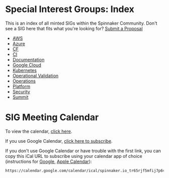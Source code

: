 # Special Interest Groups: Index

This is an index of all minted SIGs within the Spinnaker Community.
Don't see a SIG here that fits what you're looking for? [Submit a Proposal](sig-lifecycle.md)

* [AWS](sig-aws/README.md)
* [Azure](sig-azure/README.md)
* [CF](sig-cf/README.md)
* [CI](sig-ci/README.md)
* [Documentation](sig-documentation/README.md)
* [Google Cloud](sig-googlecloud/README.md)
* [Kubernetes](sig-kubernetes/README.md)
* [Operational Validation](sig-operational-validation/README.md)
* [Operations](sig-ops/README.md)
* [Platform](sig-platform/README.md)
* [Security](sig-security/README.md)
* [Summit](sig-summit/README.md)

# SIG Meeting Calendar

To view the calendar, [click here](https://calendar.google.com/calendar/b/3/embed?showPrint=0&showCalendars=0&mode=AGENDA&height=500&wkst=1&bgcolor=%23FFFFFF&src=spinnaker.io_tr65rjf5mfij7p6vucprkhulcc%40group.calendar.google.com&color=%2342104A).

If you use Google Calendar, [click here to subscribe](https://calendar.google.com/calendar/b/3?cid=c3Bpbm5ha2VyLmlvX3RyNjVyamY1bWZpajdwNnZ1Y3Bya2h1bGNjQGdyb3VwLmNhbGVuZGFyLmdvb2dsZS5jb20).

If you don't use Google Calendar or have trouble with the first link, you can copy this iCal URL to subscribe using your calendar app of choice (instructions for [Google](https://support.google.com/calendar/answer/37100), [Apple Calendar](https://support.apple.com/guide/calendar/subscribe-to-calendars-icl1022/mac)):

   ```
   https://calendar.google.com/calendar/ical/spinnaker.io_tr65rjf5mfij7p6vucprkhulcc%40group.calendar.google.com/public/basic.ics
   ```
